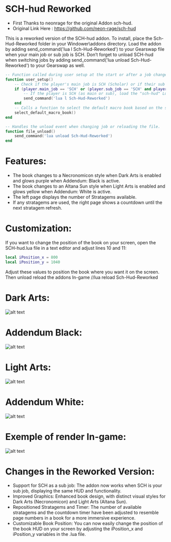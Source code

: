 # SCH-hud Reworked
- First Thanks to neonrage for the original Addon sch-hud.
- Original Link Here : https://github.com/neon-rage/sch-hud

This is a reworked version of the SCH-hud addon. To install, place the Sch-Hud-Reworked folder in your Windower\addons directory. Load the addon by adding send_command('lua l Sch-Hud-Reworked') to your Gearswap file when your main job or sub job is SCH. Don’t forget to unload SCH-hud when switching jobs by adding send_command('lua unload Sch-Hud-Reworked') to your Gearswap as well.

```lua
-- Function called during user setup at the start or after a job change
function user_setup()
    -- Check if the player's main job is SCH (Scholar) or if their sub job is SCH and their sub job level is greater than 0
    if (player.main_job == 'SCH' or (player.sub_job == 'SCH' and player.sub_job_level > 0)) then
        -- If the player is SCH (as main or sub), load the "sch-hud" Lua script
        send_command('lua l Sch-Hud-Reworked')
    end
    -- Calls a function to select the default macro book based on the sub-job
    select_default_macro_book()
end

-- Handles the unload event when changing job or reloading the file.
function file_unload()
    send_command('lua unload Sch-Hud-Reworked')
end
```

# Features:
- The book changes to a Necronomicon style when Dark Arts is enabled and glows purple when Addendum: Black is active.
- The book changes to an Altana Sun style when Light Arts is enabled and glows yellow when Addendum: White is active.
- The left page displays the number of Stratagems available.
- If any stratagems are used, the right page shows a countdown until the next stratagem refresh.

# Customization:
If you want to change the position of the book on your screen, open the SCH-hud.lua file in a text editor and adjust lines 10 and 11:

```lua
local iPosition_x = 800
local iPosition_y = 1040
```
Adjust these values to position the book where you want it on the screen.
Then unload reload the addons In-game
//lua reload Sch-Hud-Reworked

# Dark Arts:
![alt text](https://i.imgur.com/8rAO6CH.png)
# Addendum Black:
![alt text](https://i.imgur.com/SIti4Qg.png)

# Light Arts:
![alt text](https://i.imgur.com/EOPaFdY.png)
# Addendum White:
![alt text](https://i.imgur.com/dxxXET8.png)

# Exemple of render In-game:
![alt text](https://i.imgur.com/ChfPOJc.png)

# Changes in the Reworked Version:
- Support for SCH as a sub job: The addon now works when SCH is your sub job, displaying the same HUD and functionality.
- Improved Graphics: Enhanced book design, with distinct visual styles for Dark Arts (Necronomicon) and Light Arts (Altana Sun).
- Repositioned Stratagems and Timer: The number of available stratagems and the countdown timer have been adjusted to resemble page numbers in a book for a more immersive experience.
- Customizable Book Position: You can now easily change the position of the book HUD on your screen by adjusting the iPosition_x and iPosition_y variables in the .lua file.
